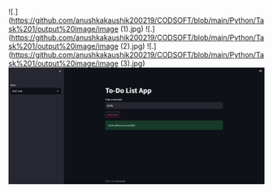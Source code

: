 ![.](https://github.com/anushkakaushik200219/CODSOFT/blob/main/Python/Task%201/output%20image/image (1).jpg)
![.](https://github.com/anushkakaushik200219/CODSOFT/blob/main/Python/Task%201/output%20image/image (2).jpg)
![.](https://github.com/anushkakaushik200219/CODSOFT/blob/main/Python/Task%201/output%20image/image (3).jpg)
![.](https://github.com/anushkakaushik200219/CODSOFT/blob/main/Python/Task%201/output%20image/image.jpg)
